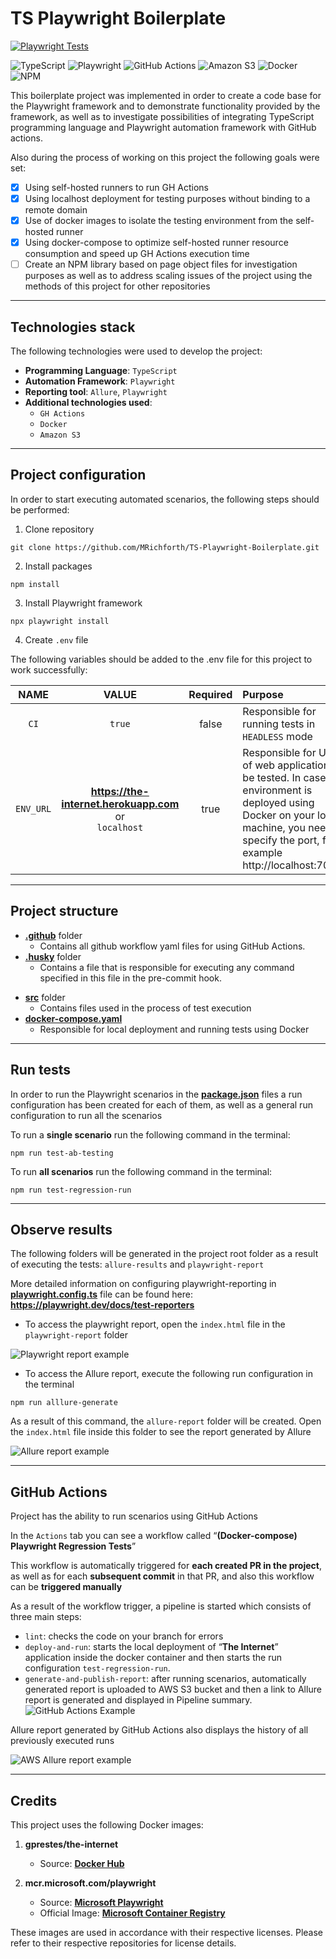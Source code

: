 # TS Playwright Boilerplate

[![Playwright Tests](https://github.com/MRichforth/TS-Playwright-Boilerplate/actions/workflows/deploy-and-run-in-docker.yml/badge.svg?branch=main)](https://github.com/MRichforth/TS-Playwright-Boilerplate/blob/main/.github/workflows/deploy-and-run-in-docker.yml)

![TypeScript](https://img.shields.io/badge/typescript-%23007ACC.svg?style=for-the-badge&logo=typescript&logoColor=white)
![Playwright](https://img.shields.io/badge/-playwright-%232EAD33?style=for-the-badge&logo=playwright&logoColor=white)
![GitHub Actions](https://img.shields.io/badge/github%20actions-%232671E5.svg?style=for-the-badge&logo=githubactions&logoColor=white)
![Amazon S3](https://img.shields.io/badge/Amazon%20S3-FF9900?style=for-the-badge&logo=amazons3&logoColor=white)
![Docker](https://img.shields.io/badge/docker-%230db7ed.svg?style=for-the-badge&logo=docker&logoColor=white)
![NPM](https://img.shields.io/badge/NPM-%23CB3837.svg?style=for-the-badge&logo=npm&logoColor=white)

This boilerplate project was implemented in order to create a code base for the Playwright framework and to demonstrate functionality provided by the framework, as well as to investigate possibilities of integrating TypeScript programming language and Playwright automation framework with GitHub actions.

Also during the process of working on this project the following goals were set:
- [x] Using self-hosted runners to run GH Actions
- [x] Using localhost deployment for testing purposes without binding to a remote domain
- [x] Use of docker images to isolate the testing environment from the self-hosted runner
- [x] Using docker-compose to optimize self-hosted runner resource consumption and speed up GH Actions execution time
- [ ] Create an NPM library based on page object files for investigation purposes as well as to address scaling issues of the project using the methods of this project for other repositories 
***

## Technologies stack

The following technologies were used to develop the project:
 - **Programming Language**: `TypeScript`
 - **Automation Framework**: `Playwright`
 - **Reporting tool**: `Allure`, `Playwright`
 - **Additional technologies used**:
   - `GH Actions`
   - `Docker`
   - `Amazon S3`
***

## Project configuration

In order to start executing automated scenarios, the following steps should be performed:
1. Clone repository
```
git clone https://github.com/MRichforth/TS-Playwright-Boilerplate.git
```

2. Install packages
```
npm install
```
3. Install Playwright framework
```
npx playwright install
```
4. Create `.env` file 

The following variables should be added to the .env file for this project to work successfully:

|   **NAME**   |                             **VALUE**                             | **Required**  | **Purpose**                                                                                                                                                                                   |
|:------------:|:-----------------------------------------------------------------:|:-------------:|:----------------------------------------------------------------------------------------------------------------------------------------------------------------------------------------------|
|     `CI`     |                              `true`                               |     false     | Responsible for running tests in `HEADLESS` mode                                                                                                                                              |
|  `ENV_URL`   | **https://the-internet.herokuapp.com** <br/>or <br/>`localhost`   |     true      | Responsible for URL of web application to be tested. In case the environment is deployed using Docker on your local machine, you need to specify the port, for example http://localhost:7080. |

***

## Project structure

- [**.github**](.github) folder
  - Contains all github workflow yaml files for using GitHub Actions.
- [**.husky**](.husky) folder
  - Contains a file that is responsible for executing any command specified in this file in the pre-commit hook.

[//]: # (- [**spec**]&#40;specs&#41; folder)

[//]: # (     - In this folder are created spec files that contain scenarios in the order corresponding to sections of the web application The Internet)

[//]: # ( - [**framework**]&#40;framework&#41; folder)

[//]: # (   - [**helpers**]&#40;framework/helpers&#41; folder)

[//]: # (     - Contains all related files required for configuration and correct functioning of the project.)

[//]: # (    - [**pages**]&#40;framework/pages&#41; folder)

[//]: # (      - Contains page files that include classes and methods in the order corresponding to the spec files and sections of The Internet web application.)
- [**src**](src) folder
  - Contains files used in the process of test execution
 - [**docker-compose.yaml**](docker-compose.yml)
   - Responsible for local deployment and running tests using Docker

***

## Run tests
In order to run the Playwright scenarios in the [**package.json**](package.json) files a run configuration has been created for each of them, as well as a general run configuration to run all the scenarios

To run a **single scenario** run the following command in the terminal:
```
npm run test-ab-testing
```
To run **all scenarios** run the following command in the terminal:
```
npm run test-regression-run
```
***

## Observe results
The following folders will be generated in the project root folder as a result of executing the tests: `allure-results` and `playwright-report`

More detailed information on configuring playwright-reporting in [**playwright.config.ts**](playwright.config.ts) file can be found here: **https://playwright.dev/docs/test-reporters**

 - To access the playwright report, open the `index.html` file in the `playwright-report` folder

![Playwright report example](src/playwright-report-example.png)


 - To access the Allure report, execute the following run configuration in the terminal
```
npm run alllure-generate
```

As a result of this command, the `allure-report` folder will be created. Open the `index.html` file inside this folder to see the report generated by Allure

![Allure report example](src/allure-report-example.png)
***

## GitHub Actions
Project has the ability to run scenarios using GitHub Actions

In the `Actions` tab you can see a workflow called “**(Docker-compose) Playwright Regression Tests**”

This workflow is automatically triggered for **each created PR in the project**, as well as for each **subsequent commit** in that PR, and also this workflow can be **triggered manually**

As a result of the workflow trigger, a pipeline is started which consists of three main steps:
- `lint`: checks the code on your branch for errors
- `deploy-and-run`: starts the local deployment of “**The Internet**” application inside the docker container and then starts the run configuration `test-regression-run`.
- `generate-and-publish-report`: after running scenarios, automatically generated report is uploaded to AWS S3 bucket and then a link to Allure report is generated and displayed in Pipeline summary.
  ![GitHub Actions Example](src/github-actions-example.png)

Allure report generated by GitHub Actions also displays the history of all previously executed runs

![AWS Allure report example](src/aws-allure-report-example.png)
***

## Credits

This project uses the following Docker images:

1. **gprestes/the-internet**
    - Source: [**Docker Hub**](https://hub.docker.com/r/gprestes/the-internet)


2. **mcr.microsoft.com/playwright**
    - Source: [**Microsoft Playwright**](https://playwright.dev/)
    - Official Image: [**Microsoft Container Registry**](https://mcr.microsoft.com/en-us/artifact/mar/playwright)

These images are used in accordance with their respective licenses. Please refer to their respective repositories for license details.

 